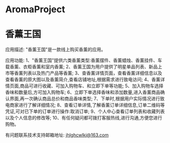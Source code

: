 # AromaProject
# 香薰王国

应用描述: "香薰王国"是一款线上购买香薰的应用。

应用功能: 
      1、"香薰王国"提供六类香薰类型:香薰摆件、香薰蜡烛、香薰挂件、车载香薰、衣柜香薰和室内香薰; 
      2、香薰王国为用户提供了明星单品列表、新品上市等香薰列表以及热门产品等香薰; 
      3、查香薰详情页面，查看香薰详细信息以及查看香薰的原大图以及香薰简介,查看店铺地址,根据需求进行致电访问; 
      4、香薰详情页面,商品可进行收藏、可加入购物车、和立即下单等功能; 
      5、加入购物车选择香味和数量后,方可加入购物车;
      6、立即下单选择香味和添加数量,进入香薰商品确认界面,再一次确认商品总价和商品香味类型; 
      7、下单时,根据用户实际情况进行致电商家进行了解详细情况; 
      8、查看订单详情,了解香薰订单详细信息,订单二维码等凭证,可对已下单的订单进行操作:取消订单; 
      9、个人中心查看订单列表和收藏列表以及个人信息的修改等;
      10、有任何疑问都可拨打客服热线,进行沟通,方便您进行购物。

有问题联系技术支持邮箱地址: jhlghcwlkj@163.com
